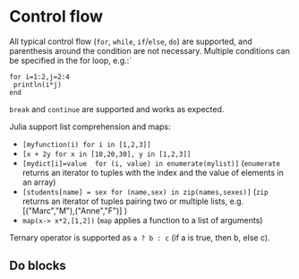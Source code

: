 # Control flow

All typical control flow (`for`, `while`, `if`/`else`, `do`) are supported, and parenthesis around the condition are not necessary. Multiple conditions can be specified in the for loop, e.g.:`

```
for i=1:2,j=2:4
 println(i*j)
end
```

`break` and `continue` are supported and works as expected.


Julia support list comprehension and maps:

* `[myfunction(i) for i in [1,2,3]]`
* `[x + 2y for x in [10,20,30], y in [1,2,3]]`
* `[mydict[i]=value  for (i, value) in enumerate(mylist)]` (`enumerate` returns an iterator to tuples with the index and the value of elements in an array)
* `[students[name] = sex for (name,sex) in zip(names,sexes)]` (`zip` returns an iterator of tuples pairing two or multiple lists, e.g. [("Marc","M"),("Anne","F")] )
* `map(x-> x*2,[1,2])` (`map` applies a function to a list of arguments)

Ternary operator is supported as `a ? b : c` (if a is true, then b, else c).

## Do blocks




